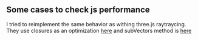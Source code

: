 ## Some cases to check js performance
I tried to reimplement the same behavior as withing three.js raytraycing.
They use closures as an optimization [here](https://github.com/mrdoob/three.js/blob/dev/src/math/Ray.js#L445)
and subVectors method is [here](https://github.com/mrdoob/three.js/blob/dev/src/math/Vector3.js#L188)
